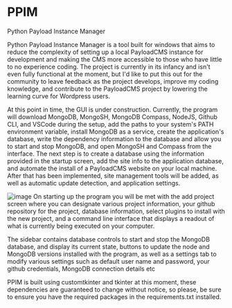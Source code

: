 # PPIM
Python Payload Instance Manager

Python Payload Instance Manager is a tool built for windows that aims to reduce the complexity of setting up a local PayloadCMS instance for development and making the CMS more accessible to those who have little to no experience coding. The project is currently in its infancy and isn't even fully functional at the moment, but I'd like to put this out for the community to leave feedback as the project develops, improve my coding knowledge, and contribute to the PayloadCMS project by lowering the learning curve for Wordpress users.

At this point in time, the GUI is under construction. Currently, the program will download MongoDB, MongoSH, MongoDB Compass, NodeJS, Github CLI, and VSCode during the setup, add the paths to your system's PATH environment variable, install MongoDB as a service, create the application's database, write the dependency information to the database and allow you to start and stop MongoDB, and open MongoSH and Compass from the interface. The next step is to create a database using the information provided in the startup screen, add the site info to the application database, and automate the install of a PayloadCMS website on your local machine. After that has been implemented, site management tools will be added, as well as automatic update detection, and application settings.

![image](https://user-images.githubusercontent.com/105748910/218302565-936208a6-8f3e-4289-b1b9-f30082698a68.png)
On starting up the program you will be met with the add project screen where you can designate various project information, your github repository for the project, database information, select plugins to install with the new project, and a command line interface that displays a readout of what is currently being executed on your computer.

The sidebar contains database controls to start and stop the MongoDB database, and display its current state, buttons to update the node and MongoDB versions installed with the program, as well as a settings tab to modify various settings such as default user name and password, your github credentials, MongoDB connection details etc

PPIM is built using customtkinter and tkinter at this moment, these dependencies are guaranteed to change without notice, so please, be sure to ensure you have the required packages in the requirements.txt installed.
